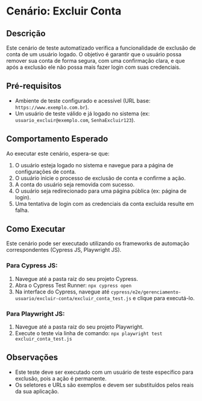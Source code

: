 # Cenário: Excluir Conta

## Descrição

Este cenário de teste automatizado verifica a funcionalidade de exclusão de conta de um usuário logado. O objetivo é garantir que o usuário possa remover sua conta de forma segura, com uma confirmação clara, e que após a exclusão ele não possa mais fazer login com suas credenciais.

## Pré-requisitos

* Ambiente de teste configurado e acessível (URL base: `https://www.exemplo.com.br`).
* Um usuário de teste válido e já logado no sistema (ex: `usuario_excluir@exemplo.com`, `SenhaExcluir123`).

## Comportamento Esperado

Ao executar este cenário, espera-se que:

1. O usuário esteja logado no sistema e navegue para a página de configurações de conta.
2. O usuário inicie o processo de exclusão de conta e confirme a ação.
3. A conta do usuário seja removida com sucesso.
4. O usuário seja redirecionado para uma página pública (ex: página de login).
5. Uma tentativa de login com as credenciais da conta excluída resulte em falha.

## Como Executar

Este cenário pode ser executado utilizando os frameworks de automação correspondentes (Cypress JS, Playwright JS).

### Para Cypress JS:

1. Navegue até a pasta raiz do seu projeto Cypress.
2. Abra o Cypress Test Runner: `npx cypress open`
3. Na interface do Cypress, navegue até `cypress/e2e/gerenciamento-usuario/excluir-conta/excluir_conta_test.js` e clique para executá-lo.

### Para Playwright JS:

1. Navegue até a pasta raiz do seu projeto Playwright.
2. Execute o teste via linha de comando: `npx playwright test excluir_conta_test.js`

## Observações

* Este teste deve ser executado com um usuário de teste específico para exclusão, pois a ação é permanente.
* Os seletores e URLs são exemplos e devem ser substituídos pelos reais da sua aplicação.